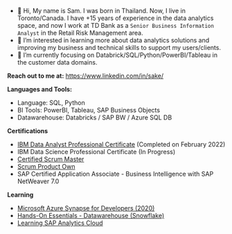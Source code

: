 - 👋 Hi, My name is Sam. I was born in Thailand. Now, I live in Toronto/Canada. I have +15 years of experience in the data analytics space, and now I work at TD Bank as a `Senior Business Information Analyst` in the Retail Risk Management area.
- 👀 I’m interested in learning more about data analytics solutions and improving my business and technical skills to support my users/clients.
- 🌱 I’m currently focusing on Databrick/SQL/Python/PowerBI/Tableau in the customer data domains.

**Reach out to me at:** 
https://www.linkedin.com/in/sake/

**Languages and Tools:**
- Language: SQL, Python
- BI Tools: PowerBI, Tableau, SAP Business Objects
- Datawarehouse: Databricks / SAP BW / Azure SQL DB

**Certifications**
- [IBM Data Analyst Professional Certificate](https://www.coursera.org/account/accomplishments/specialization/certificate/Y2ARP7RVRW56) (Completed on February 2022) 
- IBM Data Science Professional Certificate (In Progress)
- [Certified Scrum Master](https://bcert.me/bc/html/show-badge.html?b=cadmfhqf)
- [Scrum Product Own](https://bcert.me/bc/html/show-badge.html?b=sitzbsim)
- SAP Certified Application Associate - Business Intelligence with SAP NetWeaver 7.0

**Learning**
- [Microsoft Azure Synapse for Developers (2020)](https://www.linkedin.com/learning/certificates/a91eb9e6970e9df98bacd7a3b1d09d8c6295a01b259e2fa42261b78463bb7801?trk=backfilled_certificate&lipi=urn%3Ali%3Apage%3Ad_flagship3_profile_view_base_certifications_details%3BrdeceluwTBaaP0pnO1lhXg%3D%3D)
- [Hands-On Essentials - Datawarehouse (Snowflake)](https://www.credly.com/badges/afb721ea-ca47-44a8-a476-6fc5994174dc?source=linked_in_profile)
- [Learning SAP Analytics Cloud](https://www.linkedin.com/learning/certificates/74da9a300b68b136fd5ef2c88a95271c4d7256da7beab6a870fdb7e4cbc880d1?trk=backfilled_certificate&lipi=urn%3Ali%3Apage%3Ad_flagship3_profile_view_base_certifications_details%3BrdeceluwTBaaP0pnO1lhXg%3D%3D)
<!---
Supasakd/Supasakd is a ✨ special ✨ repository because its `README.md` (this file) appears on your GitHub profile.
You can click the Preview link to take a look at your changes.
--->
